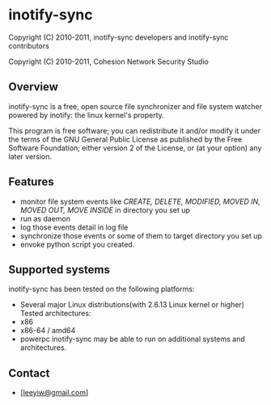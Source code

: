 # inotify-sync

Copyright (C) 2010-2011, inotify-sync developers and inotify-sync contributors

Copyright (C) 2010-2011, Cohesion Network Security Studio

## Overview

inotify-sync is a free, open source file synchronizer and file system watcher powered by inotify: the linux kernel's property.

This program is free software; you can redistribute it and/or modify it under the terms of the GNU General Public License as published by the Free Software Foundation; either version 2 of the License, or (at your option) any later version.

## Features

  * monitor file system events like _CREATE, DELETE, MODIFIED, MOVED IN, MOVED OUT, MOVE INSIDE_ in directory you set up
  * run as daemon
  * log those events detail in log file
  * synchronize those events or some of them to target directory you set up
  * envoke python script you created.

## Supported systems

inotify-sync has been tested on the following platforms:
  * Several major Linux distributions(with 2.6.13 Linux kernel or higher)
Tested architectures:
  * x86
  * x86-64 / amd64
  * powerpc
inotify-sync may be able to run on additional systems and architectures.

## Contact
  * [leeyiw@gmail.com]

